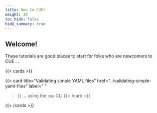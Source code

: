 ```yaml
---
title: New to CUE?
weight: 30
toc_hide: false
hide_summary: true
---
```


## Welcome!

These tutorials are good places to start for folks who are newcomers to CUE ...

{{< cards >}}

{{< card
	title="Validating simple YAML files"
	href="../validating-simple-yaml-files"
	label=" "
 >}}
... using the `cue` CLI
{{< /card >}}

{{< /cards >}}

